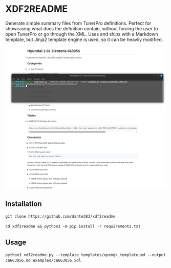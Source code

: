 # XDF2README

Generate simple summary files from TunerPro definitions. 
Perfect for showcasing what does the definition contain, without forcing the user
to open TunerPro or go through the XML.
Uses and ships with a Markdown template, but Jinja2 template engine is used, so it can be heavily modified. 

![Example](examples/example.png)

## Installation

```git clone https://github.com/dante383/xdf2readme```

```cd xdf2readme && python3 -m pip install -r requirements.txt```

## Usage

```python3 xdf2readme.py --template templates/opengk_template.md --output ca663056.md examples/ca663056.xdl```

